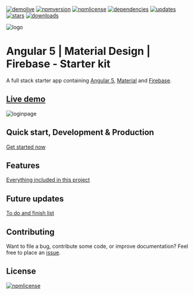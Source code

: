 [![demolive](https://img.shields.io/badge/demo-live-green.svg)](http://ngxmatfire.jerouw.nl/)
[![npmversion](https://img.shields.io/npm/v/ngxmatfire.svg)]()
[![npmlicense](https://img.shields.io/npm/l/ngxmatfire.svg)](https://github.com/jeroenouw/AngularMaterialFirebase/blob/master/LICENSE/)
[![dependencies](https://img.shields.io/badge/dependencies-up%20to%20date-brightgreen.svg)](https://github.com/jeroenouw/AngularMaterialFirebase/blob/master/package.json)
[![updates](https://img.shields.io/badge/updates-weekly-yellowgreen.svg)](https://github.com/jeroenouw/AngularMaterialFirebase/commits/master)
[![stars](https://img.shields.io/github/stars/jeroenouw/AngularMaterialFirebase.svg)](https://github.com/jeroenouw/AngularMaterialFirebase/stargazers)
[![downloads](https://img.shields.io/npm/dy/ngxmatfire.svg)]()

![logo](https://jerouw.nl/wp-content/uploads/2017/05/ngfbmd.png "Logo")  

# Angular 5 | Material Design | Firebase - Starter kit
A full stack starter app containing [Angular 5](https://angular.io), [Material](https://material.io/) and [Firebase](https://firebase.google.com/).

## [Live demo](http://ngxmatfire.jerouw.nl) 
![loginpage](https://jerouw.nl/wp-content/uploads/2017/05/ngfbmdprintscreen.png "Logo")  

## Quick start, Development & Production
[Get started now](https://github.com/jeroenouw/AngularMaterialFirebase/blob/master/docs/DEVELOPER.md)  

## Features
[Everything included in this project](https://github.com/jeroenouw/AngularMaterialFirebase/blob/master/docs/FEATURES.md)  

## Future updates
[To do and finish list](https://github.com/jeroenouw/AngularMaterialFirebase/blob/master/docs/TODO.md)  

## Contributing
Want to file a bug, contribute some code, or improve documentation? Feel free to place an [issue](https://github.com/jeroenouw/AngularMaterialFirebase/issues).

## License
[![npmlicense](https://img.shields.io/npm/l/ng4matfire.svg)](https://github.com/jeroenouw/AngularMaterialFirebase/blob/master/LICENSE/)